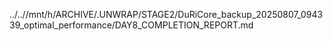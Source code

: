 ../..//mnt/h/ARCHIVE/.UNWRAP/STAGE2/DuRiCore_backup_20250807_094339_optimal_performance/DAY8_COMPLETION_REPORT.md